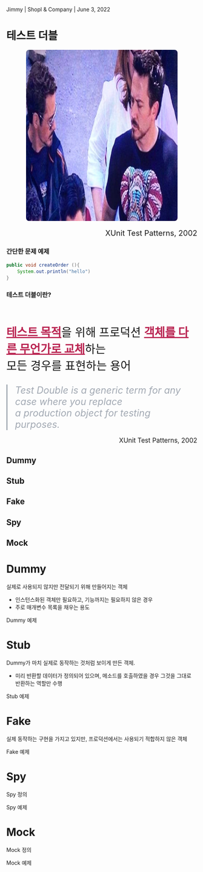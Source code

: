 [comment]: # (This presentation was made with markdown-slides)
[comment]: # (This is a CommonMark compliant comment. It will not be included in the presentation.)
[comment]: # (Compile this presentation with the command below)
[comment]: # (mdslides presentation.md --include media)

[comment]: # (Set the theme:)
[comment]: # (THEME = white)
[comment]: # (CODE_THEME = base16/zenburn)
[comment]: # (The list of themes is at https://revealjs.com/themes/)
[comment]: # (The list of code themes is at https://highlightjs.org/)

[comment]: # "You can also use quotes instead of parenthesis"
[comment]: # "THEME = white"

[comment]: # (Pass optional settings to reveal.js:)
[comment]: # (controls: true)
[comment]: # (keyboard: true)
[comment]: # (markdown: { smartypants: true })
[comment]: # (hash: false)
[comment]: # (respondToHashChanges: false)
[comment]: # (Other settings are documented at https://revealjs.com/config/)

Jimmy | Shopl & Company | June 3, 2022

# 테스트 더블

[comment]: # (1. 왜 '테스트 더블을 주제로 선정했는 지')
[comment]: # (!!!)

<div style="text-align:center;">
    <img src="resources/stunt-double.jpeg" width="400px" height="450px" style="border-radius:8px;">
</div>

<br />

<div style="text-align:right;font-size:20px;">
XUnit Test Patterns, 2002
</div>

[comment]: # (!!!)
[comment]: # (1. 유래를 통한 테스트 더블의 이해)
[comment]: # (2. 테스트에서 테스트 더블이 어떤 역할을 어떻게 대신하는 지 )
[comment]: # (## 주석 - XUnit Test Patterns )

### 간단한 문제 예제
```java
public void createOrder (){
    System.out.println("hello")
}
```

[comment]: # (!!! data-background-color="aquamarine")

### 테스트 더블이란?

<br/>

<p style="font-size:30px;">
    <span style="color:#ba2552; text-decoration:underline;"><strong>테스트 목적</strong></span>을 위해 프로덕션 
    <span style="color:#ba2552; text-decoration:underline;"><strong>객체를 다른 무언가로 교체</strong></span>하는 <br/>
    모든 경우를 표현하는 용어
</p>

<div style="display:flex; justify-content:center;">
    <div style="border-left:3px solid #a2a9b3; font-size:25px; font-style:italic; color:#a2a9b3;        box-sizing:content-box; width:fix-content; padding-left:20px;">
    Test Double is a generic term for any case where you replace <br/>
    a production object for testing purposes.
    </div>
</div>

<br/>

<div style="text-align:right; font-size:17px;">
    XUnit Test Patterns, 2002
</div>

[comment]: # (!!! data-auto-animate)

## Dummy
## Stub
## Fake
## Spy
## Mock

[comment]: # (!!!)

# Dummy

[comment]: # (|||)

실제로 사용되지 않지만 전달되기 위해 만들어지는 객체

* 인스턴스화된 객체만 필요하고, 기능까지는 필요하지 않은 경우
* 주로 매개변수 목록을 채우는 용도

[comment]: # (|||)

Dummy 예제

[comment]: # (!!! data-background-color="black")

# Stub

[comment]: # (|||)

Dummy가 마치 실제로 동작하는 것처럼 보이게 만든 객체.
* 미리 반환할 데이터가 정의되어 있으며, 메소드를 호출하였을 경우 그것을 그대로 반환하는 역할만 수행

[comment]: # (|||)

Stub 예제

[comment]: # (!!! data-background-color="black")

# Fake

[comment]: # (|||)

실제 동작하는 구현을 가지고 있지만, 프로덕션에서는 사용되기 적합하지 않은 객체

[comment]: # (|||)

Fake 예제

[comment]: # (!!! data-background-color="black")

# Spy

[comment]: # (|||)

Spy 정의

[comment]: # (|||)

Spy 예제

[comment]: # (!!! data-background-color="black")

# Mock

[comment]: # (|||)

Mock 정의

[comment]: # (|||)

Mock 예제

[comment]: # (!!! data-background-color="black")






